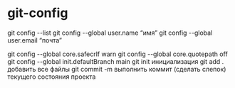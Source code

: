 # git-config
git config --list
git config --global user.name “имя”
git config --global user.email “почта”


git config --global core.safecrlf warn
git config --global core.quotepath off
git config --global init.defaultBranch main 
git init  инициализация
git add .  добавить все файлы
git commit -m  выполнить коммит (сделать слепок) текущего состояния проекта
